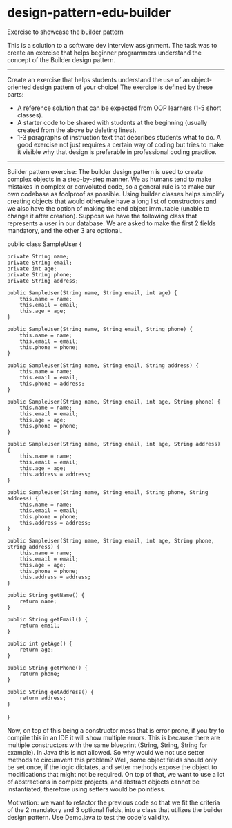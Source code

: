 # design-pattern-edu-builder
Exercise to showcase the builder pattern

This is a solution to a software dev interview assignment. The task was to create an exercise that helps beginner programmers understand the concept of the Builder design pattern.

________________________________________________________

Create an exercise that helps students understand the use of an object-oriented design pattern of your choice! The exercise is defined by these parts:
- A reference solution that can be expected from OOP learners (1-5 short classes).
- A starter code to be shared with students at the beginning (usually created from the above by deleting lines).
- 1-3 paragraphs of instruction text that describes students what to do.
A good exercise not just requires a certain way of coding but tries to make it visible why that design is preferable in professional coding practice.

________________________________________________________

Builder pattern exercise:
The builder design pattern is used to create complex objects in a step-by-step manner. We as humans tend to make mistakes in complex or convoluted code, so a general rule is to make our own codebase as foolproof as possible.
Using builder classes helps simplify creating objects that would otherwise have a long list of constructors and we also have the option of making the end object immutable (unable to change it after creation).
Suppose we have the following class that represents a user in our database. We are asked to make the first 2 fields mandatory, and the other 3 are optional.

public class SampleUser {

    private String name;
    private String email;
    private int age;
    private String phone;
    private String address;

    public SampleUser(String name, String email, int age) {
        this.name = name;
        this.email = email;
        this.age = age;
    }

    public SampleUser(String name, String email, String phone) {
        this.name = name;
        this.email = email;
        this.phone = phone;
    }

    public SampleUser(String name, String email, String address) {
        this.name = name;
        this.email = email;
        this.phone = address;
    }

    public SampleUser(String name, String email, int age, String phone) {
        this.name = name;
        this.email = email;
        this.age = age;
        this.phone = phone;
    }

    public SampleUser(String name, String email, int age, String address) {
        this.name = name;
        this.email = email;
        this.age = age;
        this.address = address;
    }

    public SampleUser(String name, String email, String phone, String address) {
        this.name = name;
        this.email = email;
        this.phone = phone;
        this.address = address;
    }

    public SampleUser(String name, String email, int age, String phone, String address) {
        this.name = name;
        this.email = email;
        this.age = age;
        this.phone = phone;
        this.address = address;
    }

    public String getName() {
        return name;
    }

    public String getEmail() {
        return email;
    }

    public int getAge() {
        return age;
    }

    public String getPhone() {
        return phone;
    }

    public String getAddress() {
        return address;
    }
}

Now, on top of this being a constructor mess that is error prone, if you try to compile this in an IDE it will show multiple errors. This is because there are multiple constructors with the same blueprint (String, String, String for example). In Java this is not allowed.
So why would we not use setter methods to circumvent this problem? Well, some object fields should only be set once, if the logic dictates, and setter methods expose the object to modifications that might not be required. On top of that, we want to use a lot of abstractions in complex projects, and abstract objects cannot be instantiated, therefore using setters would be pointless. 

Motivation: we want to refactor the previous code so that we fit the criteria of the 2 mandatory and 3 optional fields, into a class that utilizes the builder design pattern. Use Demo.java to test the code's validity.

